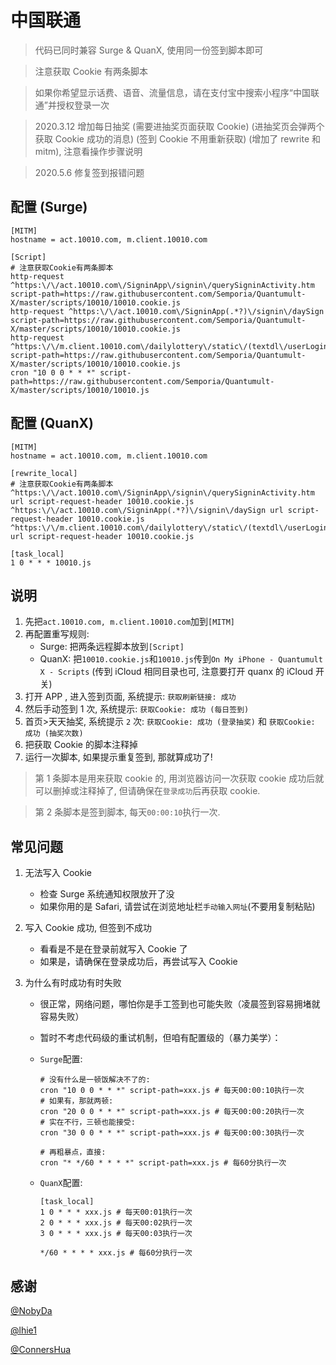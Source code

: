 # 中国联通

> 代码已同时兼容 Surge & QuanX, 使用同一份签到脚本即可

> 注意获取 Cookie 有两条脚本

> 如果你希望显示话费、语音、流量信息，请在支付宝中搜索小程序“中国联通”并授权登录一次

> 2020.3.12 增加每日抽奖 (需要进抽奖页面获取 Cookie) (进抽奖页会弹两个获取 Cookie 成功的消息) (签到 Cookie 不用重新获取) (增加了 rewrite 和 mitm), 注意看操作步骤说明

> 2020.5.6 修复签到报错问题

## 配置 (Surge)

```properties
[MITM]
hostname = act.10010.com, m.client.10010.com

[Script]
# 注意获取Cookie有两条脚本
http-request ^https:\/\/act.10010.com\/SigninApp\/signin\/querySigninActivity.htm script-path=https://raw.githubusercontent.com/Semporia/Quantumult-X/master/scripts/10010/10010.cookie.js
http-request ^https:\/\/act.10010.com\/SigninApp(.*?)\/signin\/daySign script-path=https://raw.githubusercontent.com/Semporia/Quantumult-X/master/scripts/10010/10010.cookie.js
http-request ^https:\/\/m.client.10010.com\/dailylottery\/static\/(textdl\/userLogin|active\/findActivityInfo) script-path=https://raw.githubusercontent.com/Semporia/Quantumult-X/master/scripts/10010/10010.cookie.js
cron "10 0 0 * * *" script-path=https://raw.githubusercontent.com/Semporia/Quantumult-X/master/scripts/10010/10010.js
```

## 配置 (QuanX)

```properties
[MITM]
hostname = act.10010.com, m.client.10010.com

[rewrite_local]
# 注意获取Cookie有两条脚本
^https:\/\/act.10010.com\/SigninApp\/signin\/querySigninActivity.htm url script-request-header 10010.cookie.js
^https:\/\/act.10010.com\/SigninApp(.*?)\/signin\/daySign url script-request-header 10010.cookie.js
^https:\/\/m.client.10010.com\/dailylottery\/static\/(textdl\/userLogin|active\/findActivityInfo) url script-request-header 10010.cookie.js

[task_local]
1 0 * * * 10010.js
```

## 说明

1. 先把`act.10010.com, m.client.10010.com`加到`[MITM]`
2. 再配置重写规则:
   - Surge: 把两条远程脚本放到`[Script]`
   - QuanX: 把`10010.cookie.js`和`10010.js`传到`On My iPhone - Quantumult X - Scripts` (传到 iCloud 相同目录也可, 注意要打开 quanx 的 iCloud 开关)
3. 打开 APP , 进入签到页面, 系统提示: `获取刷新链接: 成功`
4. 然后手动签到 1 次, 系统提示: `获取Cookie: 成功 (每日签到)`
5. 首页>天天抽奖, 系统提示 `2` 次: `获取Cookie: 成功 (登录抽奖)` 和 `获取Cookie: 成功 (抽奖次数)`
6. 把获取 Cookie 的脚本注释掉
7. 运行一次脚本, 如果提示重复签到, 那就算成功了!

> 第 1 条脚本是用来获取 cookie 的, 用浏览器访问一次获取 cookie 成功后就可以删掉或注释掉了, 但请确保在`登录成功`后再获取 cookie.

> 第 2 条脚本是签到脚本, 每天`00:00:10`执行一次.

## 常见问题

1. 无法写入 Cookie

   - 检查 Surge 系统通知权限放开了没
   - 如果你用的是 Safari, 请尝试在浏览地址栏`手动输入网址`(不要用复制粘贴)

2. 写入 Cookie 成功, 但签到不成功

   - 看看是不是在登录前就写入 Cookie 了
   - 如果是，请确保在登录成功后，再尝试写入 Cookie

3. 为什么有时成功有时失败

   - 很正常，网络问题，哪怕你是手工签到也可能失败（凌晨签到容易拥堵就容易失败）
   - 暂时不考虑代码级的重试机制，但咱有配置级的（暴力美学）：

   - `Surge`配置:

     ```properties
     # 没有什么是一顿饭解决不了的:
     cron "10 0 0 * * *" script-path=xxx.js # 每天00:00:10执行一次
     # 如果有，那就两顿:
     cron "20 0 0 * * *" script-path=xxx.js # 每天00:00:20执行一次
     # 实在不行，三顿也能接受:
     cron "30 0 0 * * *" script-path=xxx.js # 每天00:00:30执行一次

     # 再粗暴点，直接:
     cron "* */60 * * * *" script-path=xxx.js # 每60分执行一次
     ```

   - `QuanX`配置:

     ```properties
     [task_local]
     1 0 * * * xxx.js # 每天00:01执行一次
     2 0 * * * xxx.js # 每天00:02执行一次
     3 0 * * * xxx.js # 每天00:03执行一次

     */60 * * * * xxx.js # 每60分执行一次
     ```

## 感谢

[@NobyDa](https://github.com/NobyDa)

[@lhie1](https://github.com/lhie1)

[@ConnersHua](https://github.com/ConnersHua)
